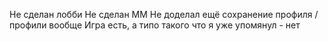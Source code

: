 Не сделан лобби
Не сделан ММ
Не доделал ещё сохранение профиля / профили вообще
Игра есть, а типо такого что я уже упомянул - нет
